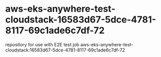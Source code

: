 # aws-eks-anywhere-test-cloudstack-16583d67-5dce-4781-8117-69c1ade6c7df-72
repository for use with E2E test job aws-eks-anywhere-test-cloudstack:16583d67-5dce-4781-8117-69c1ade6c7df-72
